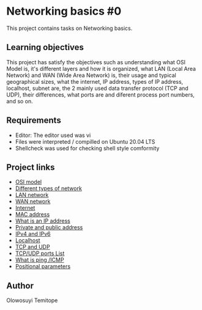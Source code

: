 # Networking basics #0
This project contains tasks on Networking basics.

## Learning objectives
This project has satisfy the objectives such as understanding what OSI Model is, it's different layers and how it is organized, what LAN (Local Area Network)  and WAN (Wide Area Network) is, their usage and typical geographical sizes, what the internet, IP address, types of IP address, localhost, subnet are, the 2 mainly used data transfer protocol (TCP  and UDP), their differences, what ports are and diferent process port numbers, and so on.

## Requirements
* Editor: The editor used was vi
* Files were interpreted / compilled on Ubuntu 20.04 LTS
* Shellcheck was used for checking shell style comformity

## Project links
* [OSI model](https://en.wikipedia.org/wiki/OSI_model)
* [Different types of network](https://www.lifewire.com/lans-wans-and-other-area-networks-817376)
* [LAN network](https://en.wikipedia.org/wiki/Local_area_network)
* [WAN network](https://en.wikipedia.org/wiki/Wide_area_network)
* [Internet](https://en.wikipedia.org/wiki/Internet)
* [MAC address](https://whatismyipaddress.com/mac-address)
* [What is an IP address](https://www.bleepingcomputer.com/tutorials/ip-addresses-explained/)
* [Private and public address](https://www.iplocation.net/public-vs-private-ip-address)
* [IPv4 and IPv6](https://www.webopedia.com/insights/ipv6-ipv4-difference/)
* [Localhost](https://en.wikipedia.org/wiki/Localhost)
* [TCP and UDP](https://www.howtogeek.com/190014/htg-explains-what-is-the-difference-between-tcp-and-udp/)
* [TCP/UDP ports List](https://en.wikipedia.org/wiki/List_of_TCP_and_UDP_port_numbers)
* [What is ping /ICMP](https://en.wikipedia.org/wiki/Ping_%28networking_utility%29)
* [Positional parameters](https://wiki.bash-hackers.org/scripting/posparams)

## Author
Olowosuyi Temitope
